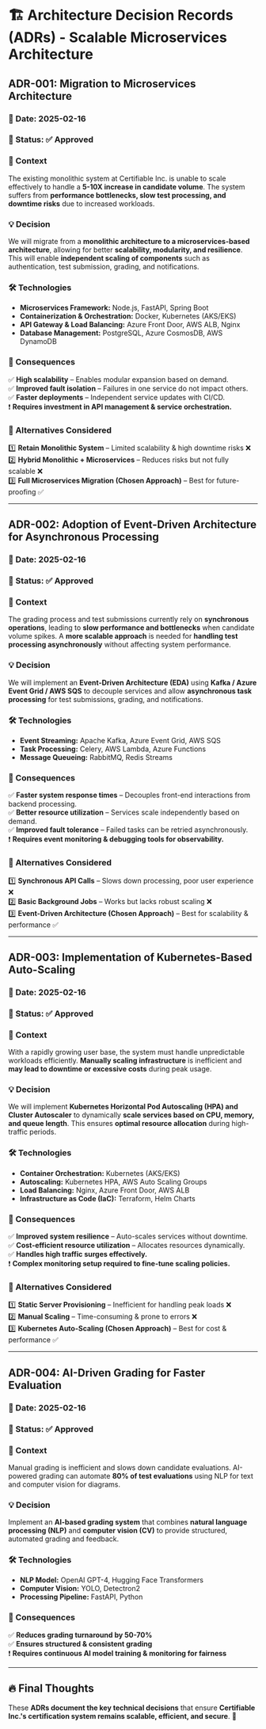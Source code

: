 # 🏗 Architecture Decision Records (ADRs) - Scalable Microservices Architecture

## **ADR-001: Migration to Microservices Architecture**

### 📅 Date: 2025-02-16
### 🎯 Status: ✅ Approved

### **📌 Context**
The existing monolithic system at Certifiable Inc. is unable to scale effectively to handle a **5-10X increase in candidate volume**. The system suffers from **performance bottlenecks, slow test processing, and downtime risks** due to increased workloads.

### **💡 Decision**
We will migrate from a **monolithic architecture to a microservices-based architecture**, allowing for better **scalability, modularity, and resilience**. This will enable **independent scaling of components** such as authentication, test submission, grading, and notifications.

### **🛠 Technologies**
- **Microservices Framework:** Node.js, FastAPI, Spring Boot
- **Containerization & Orchestration:** Docker, Kubernetes (AKS/EKS)
- **API Gateway & Load Balancing:** Azure Front Door, AWS ALB, Nginx
- **Database Management:** PostgreSQL, Azure CosmosDB, AWS DynamoDB

### **🚀 Consequences**
✅ **High scalability** – Enables modular expansion based on demand.  
✅ **Improved fault isolation** – Failures in one service do not impact others.  
✅ **Faster deployments** – Independent service updates with CI/CD.  
❗ **Requires investment in API management & service orchestration.**

### **📌 Alternatives Considered**
1️⃣ **Retain Monolithic System** – Limited scalability & high downtime risks ❌  
2️⃣ **Hybrid Monolithic + Microservices** – Reduces risks but not fully scalable ❌  
3️⃣ **Full Microservices Migration (Chosen Approach)** – Best for future-proofing ✅

---

## **ADR-002: Adoption of Event-Driven Architecture for Asynchronous Processing**

### 📅 Date: 2025-02-16
### 🎯 Status: ✅ Approved

### **📌 Context**
The grading process and test submissions currently rely on **synchronous operations**, leading to **slow performance and bottlenecks** when candidate volume spikes. A **more scalable approach** is needed for **handling test processing asynchronously** without affecting system performance.

### **💡 Decision**
We will implement an **Event-Driven Architecture (EDA)** using **Kafka / Azure Event Grid / AWS SQS** to decouple services and allow **asynchronous task processing** for test submissions, grading, and notifications.

### **🛠 Technologies**
- **Event Streaming:** Apache Kafka, Azure Event Grid, AWS SQS
- **Task Processing:** Celery, AWS Lambda, Azure Functions
- **Message Queueing:** RabbitMQ, Redis Streams

### **🚀 Consequences**
✅ **Faster system response times** – Decouples front-end interactions from backend processing.  
✅ **Better resource utilization** – Services scale independently based on demand.  
✅ **Improved fault tolerance** – Failed tasks can be retried asynchronously.  
❗ **Requires event monitoring & debugging tools for observability.**

### **📌 Alternatives Considered**
1️⃣ **Synchronous API Calls** – Slows down processing, poor user experience ❌  
2️⃣ **Basic Background Jobs** – Works but lacks robust scaling ❌  
3️⃣ **Event-Driven Architecture (Chosen Approach)** – Best for scalability & performance ✅

---

## **ADR-003: Implementation of Kubernetes-Based Auto-Scaling**

### 📅 Date: 2025-02-16
### 🎯 Status: ✅ Approved

### **📌 Context**
With a rapidly growing user base, the system must handle unpredictable workloads efficiently. **Manually scaling infrastructure** is inefficient and **may lead to downtime or excessive costs** during peak usage.

### **💡 Decision**
We will implement **Kubernetes Horizontal Pod Autoscaling (HPA) and Cluster Autoscaler** to dynamically **scale services based on CPU, memory, and queue length**. This ensures **optimal resource allocation** during high-traffic periods.

### **🛠 Technologies**
- **Container Orchestration:** Kubernetes (AKS/EKS)
- **Autoscaling:** Kubernetes HPA, AWS Auto Scaling Groups
- **Load Balancing:** Nginx, Azure Front Door, AWS ALB
- **Infrastructure as Code (IaC):** Terraform, Helm Charts

### **🚀 Consequences**
✅ **Improved system resilience** – Auto-scales services without downtime.  
✅ **Cost-efficient resource utilization** – Allocates resources dynamically.  
✅ **Handles high traffic surges effectively.**  
❗ **Complex monitoring setup required to fine-tune scaling policies.**

### **📌 Alternatives Considered**
1️⃣ **Static Server Provisioning** – Inefficient for handling peak loads ❌  
2️⃣ **Manual Scaling** – Time-consuming & prone to errors ❌  
3️⃣ **Kubernetes Auto-Scaling (Chosen Approach)** – Best for cost & performance ✅

---
## **ADR-004: AI-Driven Grading for Faster Evaluation**

### 📅 Date: 2025-02-16
### 🎯 Status: ✅ Approved

### **📌 Context**
Manual grading is inefficient and slows down candidate evaluations. AI-powered grading can automate **80% of test evaluations** using NLP for text and computer vision for diagrams.

### **💡 Decision**
Implement an **AI-based grading system** that combines **natural language processing (NLP)** and **computer vision (CV)** to provide structured, automated grading and feedback.

### **🛠 Technologies**
- **NLP Model:** OpenAI GPT-4, Hugging Face Transformers
- **Computer Vision:** YOLO, Detectron2
- **Processing Pipeline:** FastAPI, Python

### **🚀 Consequences**
✅ **Reduces grading turnaround by 50-70%**  
✅ **Ensures structured & consistent grading**  
❗ **Requires continuous AI model training & monitoring for fairness**

---

## 🔥 **Final Thoughts**
These **ADRs document the key technical decisions** that ensure **Certifiable Inc.'s certification system remains scalable, efficient, and secure**. 🚀
